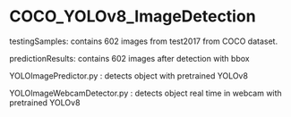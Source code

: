 # COCO_YOLOv8_ImageDetection

testingSamples: contains 602 images from test2017 from COCO dataset.

predictionResults: contains 602 images after detection with bbox

YOLOImagePredictor.py : detects object with pretrained YOLOv8

YOLOImageWebcamDetector.py : detects object real time in webcam with pretrained YOLOv8